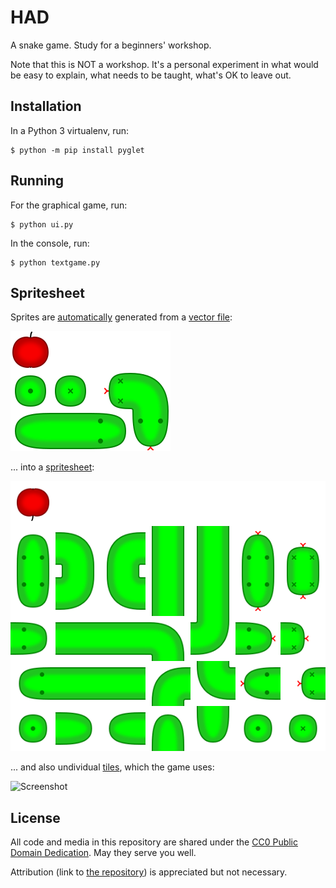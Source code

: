 # HAD

A snake game. Study for a beginners' workshop.

Note that this is NOT a workshop.
It's a personal experiment in what would be easy to explain, what needs to be taught, what's OK to leave out.

## Installation

In a Python 3 virtualenv, run:

```console
$ python -m pip install pyglet
```

## Running

For the graphical game, run:

```console
$ python ui.py
```

In the console, run:

```console
$ python textgame.py
```

## Spritesheet

Sprites are [automatically](./make_sprites.py) generated from a [vector file](./sprites.svg):

![Master vector](./sprites.svg)

... into a [spritesheet](./sprites.png):

![Spritesheet](./sprites.png)

... and also undividual [tiles](./snake-tiles.zip), which the game uses:

![Screenshot](./screenshot.png)


## License

All code and media in this repository are shared under
the [CC0 Public Domain Dedication](https://creativecommons.org/publicdomain/zero/1.0/).
May they serve you well.

Attribution (link to [the repository](https://github.com/encukou/had))
is appreciated but not necessary.
